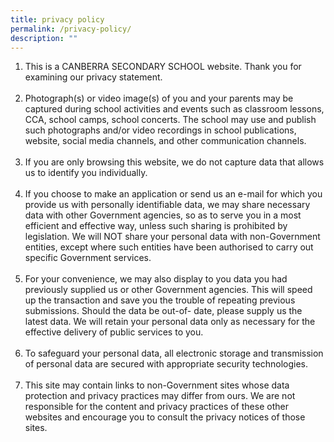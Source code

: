 ```yaml
---
title: privacy policy
permalink: /privacy-policy/
description: ""
---
```



<ol>
<li>This is a CANBERRA SECONDARY SCHOOL website. Thank you for examining our privacy statement.<br /><br /></li>
<li>Photograph(s) or video image(s) of you and your parents may be captured during school activities and events such as classroom lessons, CCA, school camps, school concerts. The school may use and publish such photographs and/or video recordings in school publications, website, social media channels, and other communication channels.<br /><br /></li>
<li>If you are only browsing this website, we do not capture data that allows us to identify you individually.<br /><br /></li>
<li>If you choose to make an application or send us an e-mail for which you provide us with personally identifiable data, we may share necessary data with other Government agencies, so as to serve you in a most efficient and effective way, unless such sharing is prohibited by legislation. We will NOT share your personal data with non-Government entities, except where such entities have been authorised to carry out specific Government services.<br /><br /></li>
<li>For your convenience, we may also display to you data you had previously supplied us or other Government agencies. This will speed up the transaction and save you the trouble of repeating previous submissions. Should the data be out-of- date, please supply us the latest data. We will retain your personal data only as necessary for the effective delivery of public services to you.<br /><br /></li>
<li>To safeguard your personal data, all electronic storage and transmission of personal data are secured with appropriate security technologies.<br /><br /></li>
<li>This site may contain links to non-Government sites whose data protection and privacy practices may differ from ours. We are not responsible for the content and privacy practices of these other websites and encourage you to consult the privacy notices of those sites.</li>
</ol>